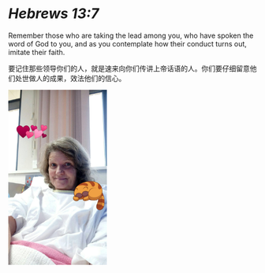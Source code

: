*_Hebrews 13:7_*
===
Remember those who are taking the lead among you, who have spoken the word of God to you, and as you contemplate how their conduct turns out, imitate their faith.

要记住那些领导你们的人，就是速来向你们传讲上帝话语的人。你们要仔细留意他们处世做人的成果，效法他们的信心。

<img src="Debbie.jpeg" width="200">
